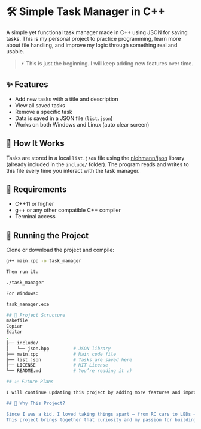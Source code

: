 # 🛠️ Simple Task Manager in C++

A simple yet functional task manager made in C++ using JSON for saving tasks. This is my personal project to practice programming, learn more about file handling, and improve my logic through something real and usable.

> ⚡ This is just the beginning. I will keep adding new features over time.

## ✨ Features

- Add new tasks with a title and description
- View all saved tasks
- Remove a specific task
- Data is saved in a JSON file (`list.json`)
- Works on both Windows and Linux (auto clear screen)

## 📁 How It Works

Tasks are stored in a local `list.json` file using the [nlohmann/json](https://github.com/nlohmann/json) library (already included in the `include/` folder).
The program reads and writes to this file every time you interact with the task manager.

## 🔧 Requirements

- C++11 or higher
- g++ or any other compatible C++ compiler
- Terminal access

## 🚀 Running the Project

Clone or download the project and compile:

```bash
g++ main.cpp -o task_manager

Then run it:

./task_manager

For Windows:

task_manager.exe

## 📌 Project Structure
makefile
Copiar
Editar
.
├── include/
│   └── json.hpp         # JSON library
├── main.cpp             # Main code file
├── list.json            # Tasks are saved here
├── LICENSE              # MIT License
└── README.md            # You’re reading it :)

## 📈 Future Plans

I will continue updating this project by adding more features and improvements as I learn more. The current version is stable and works as intended, but it's only the beginning.

## 🧠 Why This Project?

Since I was a kid, I loved taking things apart — from RC cars to LEDs — just to see how they worked. I always felt curious about electronics, robotics, and later programming.
This project brings together that curiosity and my passion for building things with code. It’s simple, but it works — and it’s mine.



